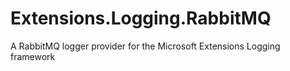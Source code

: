 # Extensions.Logging.RabbitMQ
A RabbitMQ logger provider for the Microsoft Extensions Logging framework
